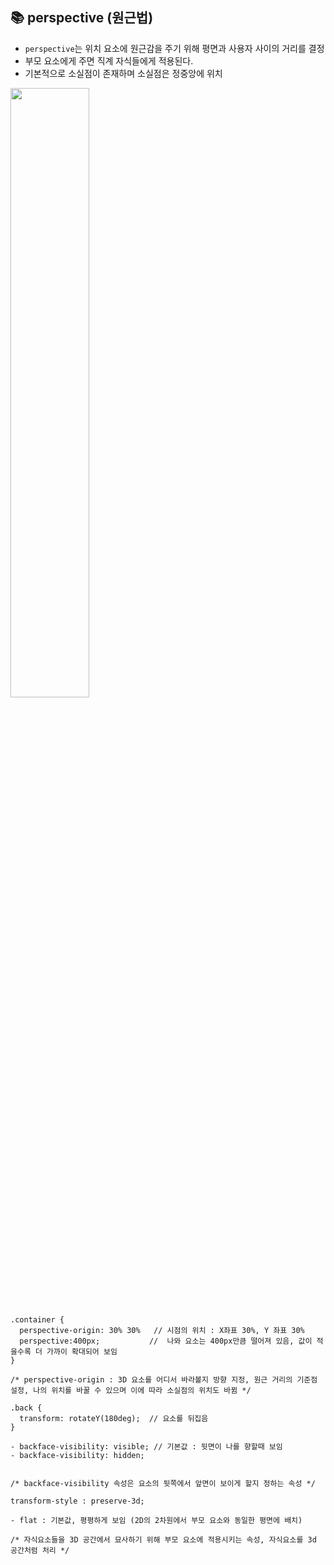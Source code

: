 ## 📚  perspective (원근법)

- ```perspective```는 위치 요소에 원근감을 주기 위해 평면과 사용자 사이의 거리를 결정
- 부모 요소에게 주면 직계 자식들에게 적용된다.
- 기본적으로 소실점이 존재하며 소실점은 정중앙에 위치

<image src="https://user-images.githubusercontent.com/112460430/191278627-eed17e53-41ab-4176-9c8f-0d70da234c38.png" width="50%">

```
.container {
  perspective-origin: 30% 30%   // 시점의 위치 : X좌표 30%, Y 좌표 30% 
  perspective:400px;           //  나와 요소는 400px만큼 떨어져 있음, 값이 적을수록 더 가까이 확대되어 보임
}

/* perspective-origin : 3D 요소를 어디서 바라볼지 방향 지정, 원근 거리의 기준점 설정, 나의 위치를 바꿀 수 있으며 이에 따라 소실점의 위치도 바뀜 */
```

	
```
.back {
  transform: rotateY(180deg);  // 요소를 뒤집음
}
	
- backface-visibility: visible; // 기본값 : 뒷면이 나를 향할때 보임
- backface-visibility: hidden;

	
/* backface-visibility 속성은 요소의 뒷쪽에서 앞면이 보이게 할지 정하는 속성 */
```

	
```
transform-style : preserve-3d;

- flat : 기본값, 평평하게 보임 (2D의 2차원에서 부모 요소와 동일한 평면에 배치)

/* 자식요소들을 3D 공간에서 묘사하기 위해 부모 요소에 적용시키는 속성, 자식요소를 3d 공간처럼 처리 */
```
